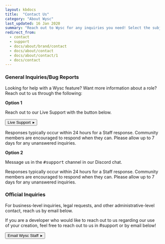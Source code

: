 ```yaml
---
layout: kbdocs
title:  "Contact Us"
category: "About Wysc"
last_updated: 16 Jan 2020
summary: "Reach out to Wysc for any inquiries you need! Select the subject matter below that best reflects the assistance you are looking for."
redirect_from:
  - contact
  - support
  - docs/about/brand/contact
  - docs/about/contact
  - docs/about/contact/1
  - docs/contact
---
```


### General Inquiries/Bug Reports

Looking for help with a Wysc feature? Want more information about a role? Reach out to us through the following:

<div class="card bg-dark m-2" markdown="1">
<div class="card-body">
<strong>Option 1</strong>
<p>Reach out to our Live Support with the button below.</p>
<p><button type="button" class="btn btn-outline-info" onclick="crate.toggle(true)">Live Support&ensp;&#9656;</button></p>
<p>Responses typically occur within 24 hours for a Staff response. Community members are encouraged to respond when they can. Please allow up to 7 days for any unanswered inquiries.</p>
</div>
</div>

<div class="card bg-dark m-2" markdown="1">
<div class="card-body">
<strong>Option 2</strong>
<p>Message us in the <kbd>#support</kbd> channel in our Discord chat.</p>
<p>Responses typically occur within 24 hours for a Staff response. Community members are encouraged to respond when they can. Please allow up to 7 days for any unanswered inquiries.</p>
</div>
</div>

### Official Inquiries

For business-level inquiries, legal requests, and other administrative-level contact, reach us by email below.

If you are a developer who would like to reach out to us regarding our use of your creation, feel free to reach out to us in #support or by email below!

<a href="mailto:wyscofficial@icloud.com" target="_blank" rel="noopener"><button type="button" class="btn btn-outline-info">Email Wysc Staff&ensp;&#9656;</button></a>
